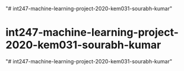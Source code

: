 "# int247-machine-learning-project-2020-kem031-sourabh-kumar" 
# int247-machine-learning-project-2020-kem031-sourabh-kumar
"# int247-machine-learning-project-2020-kem031-sourabh-kumar" 

